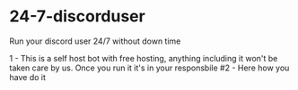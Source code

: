 # 24-7-discorduser
Run your discord user 24/7 without down time

1 - This is a self host bot with free hosting, anything including it won't be taken care by us. Once you run it it's in your responsbile
#2 - Here how you have do it
